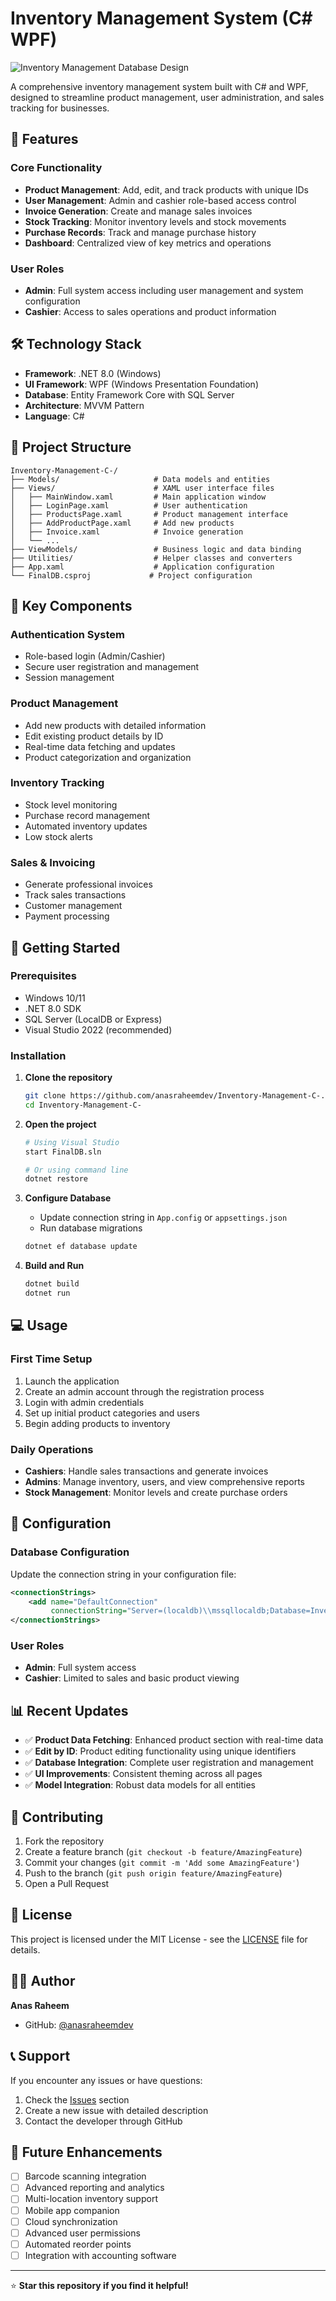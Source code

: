 # Inventory Management System (C# WPF)

![Inventory Management Database Design](https://www.outsystems.com/blog/-/media/images/blog/posts/designing-a-database/image-inside-bp-designing-your-first-database.png?updated=20211109152408&h=358&w=750&hash=6FE71FF77837DD052AA85D917448DB88)

A comprehensive inventory management system built with C# and WPF, designed to streamline product management, user administration, and sales tracking for businesses.

## 🚀 Features

### Core Functionality
- **Product Management**: Add, edit, and track products with unique IDs
- **User Management**: Admin and cashier role-based access control
- **Invoice Generation**: Create and manage sales invoices
- **Stock Tracking**: Monitor inventory levels and stock movements
- **Purchase Records**: Track and manage purchase history
- **Dashboard**: Centralized view of key metrics and operations

### User Roles
- **Admin**: Full system access including user management and system configuration
- **Cashier**: Access to sales operations and product information

## 🛠️ Technology Stack

- **Framework**: .NET 8.0 (Windows)
- **UI Framework**: WPF (Windows Presentation Foundation)
- **Database**: Entity Framework Core with SQL Server
- **Architecture**: MVVM Pattern
- **Language**: C#

## 📁 Project Structure

```
Inventory-Management-C-/
├── Models/                     # Data models and entities
├── Views/                      # XAML user interface files
│   ├── MainWindow.xaml         # Main application window
│   ├── LoginPage.xaml          # User authentication
│   ├── ProductsPage.xaml       # Product management interface
│   ├── AddProductPage.xaml     # Add new products
│   ├── Invoice.xaml            # Invoice generation
│   └── ...
├── ViewModels/                 # Business logic and data binding
├── Utilities/                  # Helper classes and converters
├── App.xaml                    # Application configuration
└── FinalDB.csproj             # Project configuration
```

## 🎯 Key Components

### Authentication System
- Role-based login (Admin/Cashier)
- Secure user registration and management
- Session management

### Product Management
- Add new products with detailed information
- Edit existing product details by ID
- Real-time data fetching and updates
- Product categorization and organization

### Inventory Tracking
- Stock level monitoring
- Purchase record management
- Automated inventory updates
- Low stock alerts

### Sales & Invoicing
- Generate professional invoices
- Track sales transactions
- Customer management
- Payment processing

## 🚦 Getting Started

### Prerequisites
- Windows 10/11
- .NET 8.0 SDK
- SQL Server (LocalDB or Express)
- Visual Studio 2022 (recommended)

### Installation

1. **Clone the repository**
   ```bash
   git clone https://github.com/anasraheemdev/Inventory-Management-C-.git
   cd Inventory-Management-C-
   ```

2. **Open the project**
   ```bash
   # Using Visual Studio
   start FinalDB.sln
   
   # Or using command line
   dotnet restore
   ```

3. **Configure Database**
   - Update connection string in `App.config` or `appsettings.json`
   - Run database migrations
   ```bash
   dotnet ef database update
   ```

4. **Build and Run**
   ```bash
   dotnet build
   dotnet run
   ```

## 💻 Usage

### First Time Setup
1. Launch the application
2. Create an admin account through the registration process
3. Login with admin credentials
4. Set up initial product categories and users
5. Begin adding products to inventory

### Daily Operations
- **Cashiers**: Handle sales transactions and generate invoices
- **Admins**: Manage inventory, users, and view comprehensive reports
- **Stock Management**: Monitor levels and create purchase orders

## 🔧 Configuration

### Database Configuration
Update the connection string in your configuration file:
```xml
<connectionStrings>
    <add name="DefaultConnection" 
         connectionString="Server=(localdb)\\mssqllocaldb;Database=InventoryDB;Trusted_Connection=true" />
</connectionStrings>
```

### User Roles
- **Admin**: Full system access
- **Cashier**: Limited to sales and basic product viewing

## 📊 Recent Updates

- ✅ **Product Data Fetching**: Enhanced product section with real-time data
- ✅ **Edit by ID**: Product editing functionality using unique identifiers
- ✅ **Database Integration**: Complete user registration and management
- ✅ **UI Improvements**: Consistent theming across all pages
- ✅ **Model Integration**: Robust data models for all entities

## 🤝 Contributing

1. Fork the repository
2. Create a feature branch (`git checkout -b feature/AmazingFeature`)
3. Commit your changes (`git commit -m 'Add some AmazingFeature'`)
4. Push to the branch (`git push origin feature/AmazingFeature`)
5. Open a Pull Request

## 📝 License

This project is licensed under the MIT License - see the [LICENSE](LICENSE) file for details.

## 👨‍💻 Author

**Anas Raheem**
- GitHub: [@anasraheemdev](https://github.com/anasraheemdev)

## 📞 Support

If you encounter any issues or have questions:
1. Check the [Issues](https://github.com/anasraheemdev/Inventory-Management-C-/issues) section
2. Create a new issue with detailed description
3. Contact the developer through GitHub

## 🎯 Future Enhancements

- [ ] Barcode scanning integration
- [ ] Advanced reporting and analytics
- [ ] Multi-location inventory support
- [ ] Mobile app companion
- [ ] Cloud synchronization
- [ ] Advanced user permissions
- [ ] Automated reorder points
- [ ] Integration with accounting software

---

⭐ **Star this repository if you find it helpful!**
